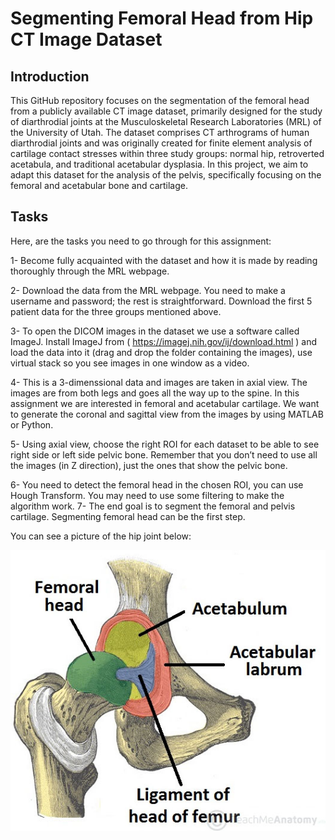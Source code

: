 # Segmenting Femoral Head from Hip CT Image Dataset

## Introduction
This GitHub repository focuses on the segmentation of the femoral head from a publicly available CT image dataset, primarily designed for the study of diarthrodial joints at the Musculoskeletal Research Laboratories (MRL) of the University of Utah. The dataset comprises CT arthrograms of human diarthrodial joints and was originally created for finite element analysis of cartilage contact stresses within three study groups: normal hip, retroverted acetabula, and traditional acetabular dysplasia. In this project, we aim to adapt this dataset for the analysis of the pelvis, specifically focusing on the femoral and acetabular bone and cartilage.

## Tasks

Here, are the tasks you need to go through for this assignment:

1- Become fully acquainted with the dataset and how it is made by reading thoroughly
through the MRL webpage.

2- Download the data from the MRL webpage. You need to make a username and
password; the rest is straightforward. Download the first 5 patient data for the three
groups mentioned above.

3- To open the DICOM images in the dataset we use a software called ImageJ. Install
ImageJ from ( https://imagej.nih.gov/ij/download.html ) and load the data into it
(drag and drop the folder containing the images), use virtual stack so you see images
in one window as a video.

4- This is a 3-dimenssional data and images are taken in axial view. The images are from
both legs and goes all the way up to the spine. In this assignment we are interested
in femoral and acetabular cartilage. We want to generate the coronal and sagittal
view from the images by using MATLAB or Python.

5- Using axial view, choose the right ROI for each dataset to be able to see right side or
left side pelvic bone. Remember that you don’t need to use all the images (in Z
direction), just the ones that show the pelvic bone.

6- You need to detect the femoral head in the chosen ROI, you can use Hough
Transform. You may need to use some filtering to make the algorithm work.
7- The end goal is to segment the femoral and pelvis cartilage. Segmenting femoral
head can be the first step.


You can see a picture of the hip joint below:

![Alt Text](img/femoral_head.jpeg)

